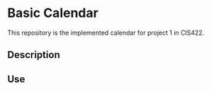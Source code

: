 # Basic Calendar
This repository is the implemented calendar for project 1 in CIS422.

## Description

## Use

